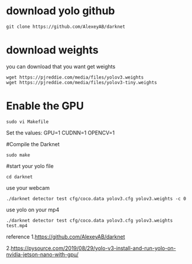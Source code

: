 # download yolo github


```
git clone https://github.com/AlexeyAB/darknet
```
# download weights
you can download that you want get weights

```
wget https://pjreddie.com/media/files/yolov3.weights
wget https://pjreddie.com/media/files/yolov3-tiny.weights
```

# Enable the GPU

```
sudo vi Makefile
```
Set the values:
GPU=1
CUDNN=1
OPENCV=1

#Compile the Darknet
```
sudo make
```

#start your yolo file
```
cd darknet
```

use your webcam
```
./darknet detector test cfg/coco.data yolov3.cfg yolov3.weights -c 0

```

use yolo on your mp4
```
./darknet detector test cfg/coco.data yolov3.cfg yolov3.weights test.mp4 

```

reference
1.https://github.com/AlexeyAB/darknet

2.https://pysource.com/2019/08/29/yolo-v3-install-and-run-yolo-on-nvidia-jetson-nano-with-gpu/